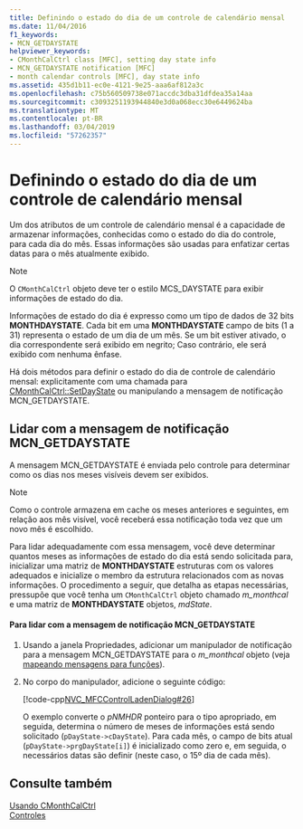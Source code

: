 ```yaml
---
title: Definindo o estado do dia de um controle de calendário mensal
ms.date: 11/04/2016
f1_keywords:
- MCN_GETDAYSTATE
helpviewer_keywords:
- CMonthCalCtrl class [MFC], setting day state info
- MCN_GETDAYSTATE notification [MFC]
- month calendar controls [MFC], day state info
ms.assetid: 435d1b11-ec0e-4121-9e25-aaa6af812a3c
ms.openlocfilehash: c75b560509738e071accdc3dba31dfdea35a14aa
ms.sourcegitcommit: c3093251193944840e3d0a068ecc30e6449624ba
ms.translationtype: MT
ms.contentlocale: pt-BR
ms.lasthandoff: 03/04/2019
ms.locfileid: "57262357"
---
```

# <a name="setting-the-day-state-of-a-month-calendar-control"></a>Definindo o estado do dia de um controle de calendário mensal

Um dos atributos de um controle de calendário mensal é a capacidade de armazenar informações, conhecidas como o estado do dia do controle, para cada dia do mês. Essas informações são usadas para enfatizar certas datas para o mês atualmente exibido.

> [!NOTE]
>  O `CMonthCalCtrl` objeto deve ter o estilo MCS_DAYSTATE para exibir informações de estado do dia.

Informações de estado do dia é expresso como um tipo de dados de 32 bits **MONTHDAYSTATE**. Cada bit em uma **MONTHDAYSTATE** campo de bits (1 a 31) representa o estado de um dia de um mês. Se um bit estiver ativado, o dia correspondente será exibido em negrito; Caso contrário, ele será exibido com nenhuma ênfase.

Há dois métodos para definir o estado do dia de controle de calendário mensal: explicitamente com uma chamada para [CMonthCalCtrl::SetDayState](../mfc/reference/cmonthcalctrl-class.md#setdaystate) ou manipulando a mensagem de notificação MCN_GETDAYSTATE.

## <a name="handling-the-mcngetdaystate-notification-message"></a>Lidar com a mensagem de notificação MCN_GETDAYSTATE

A mensagem MCN_GETDAYSTATE é enviada pelo controle para determinar como os dias nos meses visíveis devem ser exibidos.

> [!NOTE]
>  Como o controle armazena em cache os meses anteriores e seguintes, em relação aos mês visível, você receberá essa notificação toda vez que um novo mês é escolhido.

Para lidar adequadamente com essa mensagem, você deve determinar quantos meses as informações de estado do dia está sendo solicitada para, inicializar uma matriz de **MONTHDAYSTATE** estruturas com os valores adequados e inicialize o membro da estrutura relacionados com as novas informações. O procedimento a seguir, que detalha as etapas necessárias, pressupõe que você tenha um `CMonthCalCtrl` objeto chamado *m_monthcal* e uma matriz de **MONTHDAYSTATE** objetos, *mdState*.

#### <a name="to-handle-the-mcngetdaystate-notification-message"></a>Para lidar com a mensagem de notificação MCN_GETDAYSTATE

1. Usando a janela Propriedades, adicionar um manipulador de notificação para a mensagem MCN_GETDAYSTATE para o *m_monthcal* objeto (veja [mapeando mensagens para funções](../mfc/reference/mapping-messages-to-functions.md)).

1. No corpo do manipulador, adicione o seguinte código:

   [!code-cpp[NVC_MFCControlLadenDialog#26](../mfc/codesnippet/cpp/setting-the-day-state-of-a-month-calendar-control_1.cpp)]

   O exemplo converte o *pNMHDR* ponteiro para o tipo apropriado, em seguida, determina o número de meses de informações está sendo solicitado (`pDayState->cDayState`). Para cada mês, o campo de bits atual (`pDayState->prgDayState[i]`) é inicializado como zero e, em seguida, o necessários datas são definir (neste caso, o 15º dia de cada mês).

## <a name="see-also"></a>Consulte também

[Usando CMonthCalCtrl](../mfc/using-cmonthcalctrl.md)<br/>
[Controles](../mfc/controls-mfc.md)
